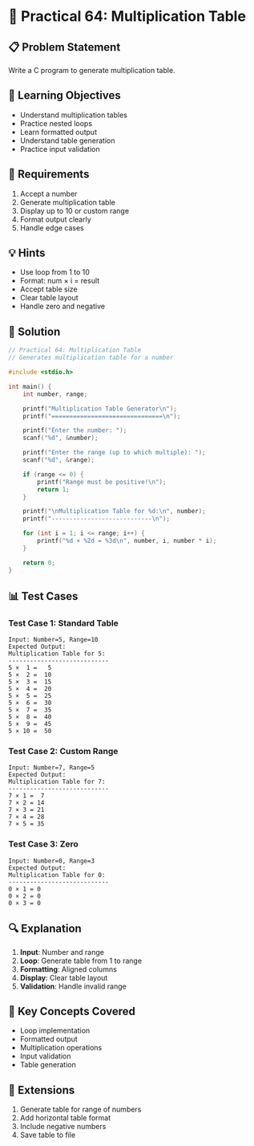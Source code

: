 # 🎯 Practical 64: Multiplication Table

## 📋 Problem Statement

Write a C program to generate multiplication table.

## 🎯 Learning Objectives

- Understand multiplication tables
- Practice nested loops
- Learn formatted output
- Understand table generation
- Practice input validation

## 📝 Requirements

1. Accept a number
2. Generate multiplication table
3. Display up to 10 or custom range
4. Format output clearly
5. Handle edge cases

## 💡 Hints

- Use loop from 1 to 10
- Format: num × i = result
- Accept table size
- Clear table layout
- Handle zero and negative

## 🔧 Solution

```c
// Practical 64: Multiplication Table
// Generates multiplication table for a number

#include <stdio.h>

int main() {
    int number, range;

    printf("Multiplication Table Generator\n");
    printf("===============================\n");

    printf("Enter the number: ");
    scanf("%d", &number);

    printf("Enter the range (up to which multiple): ");
    scanf("%d", &range);

    if (range <= 0) {
        printf("Range must be positive!\n");
        return 1;
    }

    printf("\nMultiplication Table for %d:\n", number);
    printf("----------------------------\n");

    for (int i = 1; i <= range; i++) {
        printf("%d × %2d = %3d\n", number, i, number * i);
    }

    return 0;
}
```

## 📊 Test Cases

### Test Case 1: Standard Table
```
Input: Number=5, Range=10
Expected Output:
Multiplication Table for 5:
----------------------------
5 ×  1 =   5
5 ×  2 =  10
5 ×  3 =  15
5 ×  4 =  20
5 ×  5 =  25
5 ×  6 =  30
5 ×  7 =  35
5 ×  8 =  40
5 ×  9 =  45
5 × 10 =  50
```

### Test Case 2: Custom Range
```
Input: Number=7, Range=5
Expected Output:
Multiplication Table for 7:
----------------------------
7 × 1 =  7
7 × 2 = 14
7 × 3 = 21
7 × 4 = 28
7 × 5 = 35
```

### Test Case 3: Zero
```
Input: Number=0, Range=3
Expected Output:
Multiplication Table for 0:
----------------------------
0 × 1 = 0
0 × 2 = 0
0 × 3 = 0
```

## 🔍 Explanation

1. **Input**: Number and range
2. **Loop**: Generate table from 1 to range
3. **Formatting**: Aligned columns
4. **Display**: Clear table layout
5. **Validation**: Handle invalid range

## 🎯 Key Concepts Covered

- Loop implementation
- Formatted output
- Multiplication operations
- Input validation
- Table generation

## 🚀 Extensions

1. Generate table for range of numbers
2. Add horizontal table format
3. Include negative numbers
4. Save table to file
